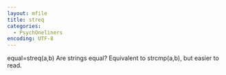 ```yaml
---
layout: mfile
title: streq
categories:
  - PsychOneliners
encoding: UTF-8
---
```


equal=streq(a,b)
Are strings equal? Equivalent to strcmp(a,b), but easier to read.